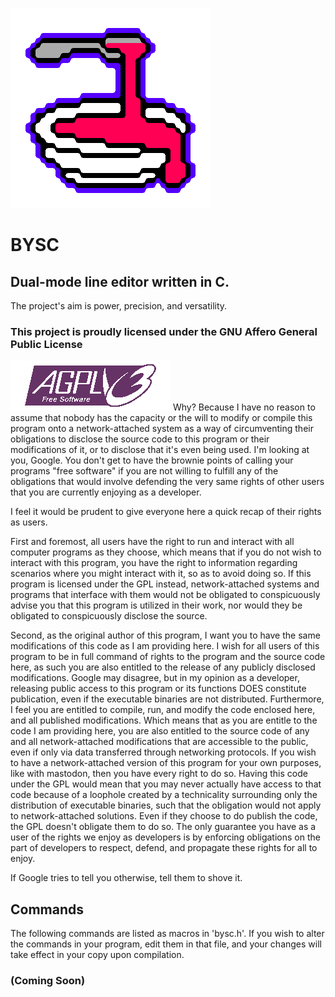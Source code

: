 ![BYSC Logo](bysc.png)
# BYSC
## Dual-mode line editor written in C.
The project's aim is power, precision, and versatility.

### This project is proudly licensed under the GNU Affero General Public License
![AGPL Logo](gnu_agpl.png)
Why?
Because I have no reason to assume that nobody has the capacity or the will to modify or compile this program onto a network-attached system as a way of circumventing their obligations to disclose the source code to this program or their modifications of it, or to disclose that it's even being used.
I'm looking at you, Google. You don't get to have the brownie points of calling your programs "free software" if you are not willing to fulfill any of the obligations that would involve defending the very same rights of other users that you are currently enjoying as a developer.

I feel it would be prudent to give everyone here a quick recap of their rights as users.

First and foremost, all users have the right to run and interact with all computer programs as they choose, which means that if you do not wish to interact with this program, you have the right to information regarding scenarios where you might interact with it, so as to avoid doing so. If this program is licensed under the GPL instead, network-attached systems and programs that interface with them would not be obligated to conspicuously advise you that this program is utilized in their work, nor would they be obligated to conspicuously disclose the source.

Second, as the original author of this program, I want you to have the same modifications of this code as I am providing here. I wish for all users of this program to be in full command of rights to the program and the source code here, as such you are also entitled to the release of any publicly disclosed modifications. Google may disagree, but in my opinion as a developer, releasing public access to this program or its functions DOES constitute publication, even if the executable binaries are not distributed. Furthermore, I feel you are entitled to compile, run, and modify the code enclosed here, and all published modifications. Which means that as you are entitle to the code I am providing here, you are also entitled to the source code of any and all network-attached modifications that are accessible to the public, even if only via data transferred through networking protocols. If you wish to have a network-attached version of this program for your own purposes, like with mastodon, then you have every right to do so. Having this code under the GPL would mean that you may never actually have access to that code because of a loophole created by a technicality surrounding only the distribution of executable binaries, such that the obligation would not apply to network-attached solutions. Even if they choose to do publish the code, the GPL doesn't obligate them to do so. The only guarantee you have as a user of the rights we enjoy as developers is by enforcing obligations on the part of developers to respect, defend, and propagate these rights for all to enjoy.

If Google tries to tell you otherwise, tell them to shove it.

## Commands
The following commands are listed as macros in 'bysc.h'. If you wish to alter the commands in your program, edit them in that file, and your changes will take effect in your copy upon compilation.
### (Coming Soon)
